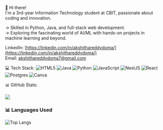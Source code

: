 👋 Hi there!  
I'm a 3rd-year Information Technology student at CBIT, passionate about coding and innovation.   

-> Skilled in Python, Java, and full-stack web development.  
-> Exploring the fascinating world of AI/ML with hands-on projects in machine learning and beyond.


LinkedIn: [https://linkedin.com/in/akshithareddydoma/](https://linkedin.com/in/akshithareddydoma/)  
Email: [akshithareddydoma7@gmail.com](mailto:akshithareddydoma7@gmail.com)



💻 Tech Stack:
![HTML5](https://img.shields.io/badge/html5-%23E34F26.svg?style=flat&logo=html5&logoColor=white) ![Java](https://img.shields.io/badge/java-%23ED8B00.svg?style=flat&logo=openjdk&logoColor=white) ![Python](https://img.shields.io/badge/python-3670A0?style=flat&logo=python&logoColor=ffdd54) ![JavaScript](https://img.shields.io/badge/javascript-%23323330.svg?style=flat&logo=javascript&logoColor=%23F7DF1E) ![NestJS](https://img.shields.io/badge/nestjs-%23E0234E.svg?style=flat&logo=nestjs&logoColor=white) ![React](https://img.shields.io/badge/react-%2320232a.svg?style=flat&logo=react&logoColor=%2361DAFB) ![Postgres](https://img.shields.io/badge/postgres-%23316192.svg?style=flat&logo=postgresql&logoColor=white) ![Canva](https://img.shields.io/badge/Canva-%2300C4CC.svg?style=flat&logo=Canva&logoColor=white)

📊 GitHub Stats:
<br/>
<br/>
![](https://github-readme-stats.vercel.app/api/top-langs/?username=Domaakshithareddy&theme=dark&hide_border=false&include_all_commits=false&count_private=false&layout=compact)<br/>


### 📊 Languages Used

![Top Langs](https://Domaakshithareddy.vercel.app/api/top-langs/?username=Domaakshithareddy&layout=compact&langs_count=10&theme=radical)

